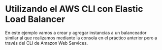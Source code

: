 # Utilizando el AWS CLI con Elastic Load Balancer

En este ejemplo vamos a crear y agregar instancias a un balanceador similar al que realizamos mediante la consola en el práctico anterior pero a través del CLI de Amazon Web Services.
